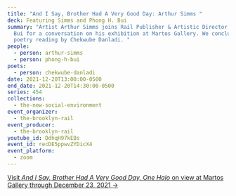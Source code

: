 ```yaml
---
title: "And I Say, Brother Had A Very Good Day: Arthur Simms "
deck: Featuring Simms and Phong H. Bui
summary: "Artist Arthur Simms joins Rail Publisher & Artistic Director Phong H.
  Bui for a conversation on his exhibition at Martos Gallery. We conclude with a
  poetry reading by Chekwube Danladi. "
people:
  - person: arthur-simms
  - person: phong-h-bui
poets:
  - person: chekwube-danladi
date: 2021-12-20T13:00:00-0500
end_date: 2021-12-20T14:30:00-0500
series: 454
collections:
  - the-new-social-environment
event_organizer:
  - the-brooklyn-rail
event_producer:
  - the-brooklyn-rail
youtube_id: DdhqH97kEBs
event_id: recDE5ppwvZYDicX4
event_platform:
  - zoom
---
```

[Visit *And I Say, Brother Had A Very Good Day, One Halo* on view at Martos Gallery through December 23, 2021 →](http://www.martosgallery.com/current)